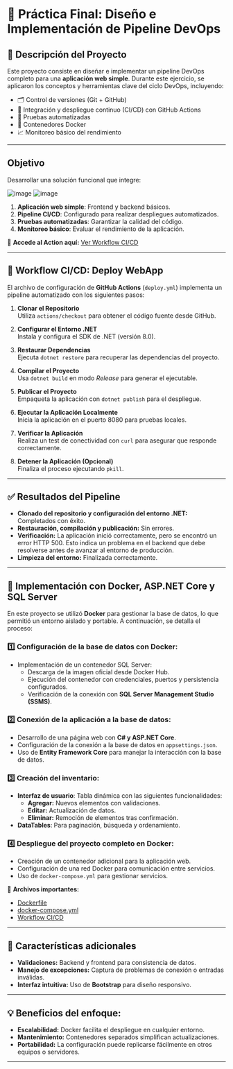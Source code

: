 # 🚀 Práctica Final: Diseño e Implementación de Pipeline DevOps

## 🧾 Descripción del Proyecto

Este proyecto consiste en diseñar e implementar un pipeline DevOps completo para una **aplicación web simple**. Durante este ejercicio, se aplicaron los conceptos y herramientas clave del ciclo DevOps, incluyendo:

- 🗂️ Control de versiones (Git + GitHub)  
- 🔄 Integración y despliegue continuo (CI/CD) con GitHub Actions  
- 🧪 Pruebas automatizadas  
- 🐳 Contenedores Docker  
- 📈 Monitoreo básico del rendimiento

---


## Objetivo
Desarrollar una solución funcional que integre:

![image](https://github.com/user-attachments/assets/e01e41c9-8e83-4fd1-8999-fe4519139b0c)
![image](https://github.com/user-attachments/assets/5a38dc79-541d-4056-95d4-ad534d3a4c1f)

1. **Aplicación web simple**: Frontend y backend básicos.
2. **Pipeline CI/CD**: Configurado para realizar despliegues automatizados.
3. **Pruebas automatizadas**: Garantizar la calidad del código.
4. **Monitoreo básico**: Evaluar el rendimiento de la aplicación.

🔗 **Accede al Action aquí:** [Ver Workflow CI/CD](https://github.com/VictorGalvez1203/Practica_Final_Implementacion_de_Pipeline_DevOps/actions)

---

## 🚀 Workflow CI/CD: Deploy WebApp
El archivo de configuración de **GitHub Actions** (`deploy.yml`) implementa un pipeline automatizado con los siguientes pasos:

1. **Clonar el Repositorio**  
   Utiliza `actions/checkout` para obtener el código fuente desde GitHub.

2. **Configurar el Entorno .NET**  
   Instala y configura el SDK de .NET (versión 8.0).

3. **Restaurar Dependencias**  
   Ejecuta `dotnet restore` para recuperar las dependencias del proyecto.

4. **Compilar el Proyecto**  
   Usa `dotnet build` en modo *Release* para generar el ejecutable.

5. **Publicar el Proyecto**  
   Empaqueta la aplicación con `dotnet publish` para el despliegue.

6. **Ejecutar la Aplicación Localmente**  
   Inicia la aplicación en el puerto 8080 para pruebas locales.

7. **Verificar la Aplicación**  
   Realiza un test de conectividad con `curl` para asegurar que responde correctamente.

8. **Detener la Aplicación (Opcional)**  
   Finaliza el proceso ejecutando `pkill`.

---

## ✅ Resultados del Pipeline
- **Clonado del repositorio y configuración del entorno .NET:** Completados con éxito.  
- **Restauración, compilación y publicación:** Sin errores.  
- **Verificación:** La aplicación inició correctamente, pero se encontró un error HTTP 500. Esto indica un problema en el backend que debe resolverse antes de avanzar al entorno de producción.  
- **Limpieza del entorno:** Finalizada correctamente.

---

## 🐳 Implementación con Docker, ASP.NET Core y SQL Server

En este proyecto se utilizó **Docker** para gestionar la base de datos, lo que permitió un entorno aislado y portable. A continuación, se detalla el proceso:

### 1️⃣ Configuración de la base de datos con Docker:
- Implementación de un contenedor SQL Server:
  - Descarga de la imagen oficial desde Docker Hub.
  - Ejecución del contenedor con credenciales, puertos y persistencia configurados.
  - Verificación de la conexión con **SQL Server Management Studio (SSMS)**.

### 2️⃣ Conexión de la aplicación a la base de datos:
- Desarrollo de una página web con **C# y ASP.NET Core**.
- Configuración de la conexión a la base de datos en `appsettings.json`.
- Uso de **Entity Framework Core** para manejar la interacción con la base de datos.

### 3️⃣ Creación del inventario:
- **Interfaz de usuario**: Tabla dinámica con las siguientes funcionalidades:
  - **Agregar:** Nuevos elementos con validaciones.
  - **Editar:** Actualización de datos.
  - **Eliminar:** Remoción de elementos tras confirmación.
- **DataTables**: Para paginación, búsqueda y ordenamiento.

### 4️⃣ Despliegue del proyecto completo en Docker:
- Creación de un contenedor adicional para la aplicación web.
- Configuración de una red Docker para comunicación entre servicios.
- Uso de `docker-compose.yml` para gestionar servicios.

🔗 **Archivos importantes:**  
- [Dockerfile](https://github.com/VictorGalvez1203/Practica_Final_Implementacion_de_Pipeline_DevOps/blob/master/CI_CD/Dockerfile)  
- [docker-compose.yml](https://github.com/VictorGalvez1203/Practica_Final_Implementacion_de_Pipeline_DevOps/blob/master/CI_CD/docker-compose.yml)  
- [Workflow CI/CD](https://github.com/VictorGalvez1203/Practica_Final_Implementacion_de_Pipeline_DevOps/blob/master/.github/workflows/deploy.yml)

---

## 🌟 Características adicionales
- **Validaciones:** Backend y frontend para consistencia de datos.
- **Manejo de excepciones:** Captura de problemas de conexión o entradas inválidas.
- **Interfaz intuitiva:** Uso de **Bootstrap** para diseño responsivo.

---

## 💡 Beneficios del enfoque:
- **Escalabilidad:** Docker facilita el despliegue en cualquier entorno.  
- **Mantenimiento:** Contenedores separados simplifican actualizaciones.  
- **Portabilidad:** La configuración puede replicarse fácilmente en otros equipos o servidores.

---


